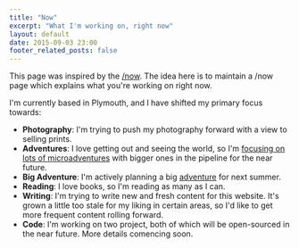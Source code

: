 ```yaml
---
title: "Now"
excerpt: "What I'm working on, right now"
layout: default
date: 2015-09-03 23:00
footer_related_posts: false
---
```


This page was inspired by the [/now](now_movement). The idea here is to maintain a /now page which explains what you're working on right now.

I'm currently based in Plymouth, and I have shifted my primary focus towards:

* **Photography**: I'm trying to push my photography forward with a view to selling prints.
* **Adventures**: I love getting out and seeing the world, so I'm [focusing on lots of microadventures](adventures_photography) with bigger ones in the pipeline for the near future.
* **Big Adventure**: I'm actively planning a big [adventure](adventures_photography) for next summer.
* **Reading**: I love books, so I'm reading as many as I can.
* **Writing**: I'm trying to write new and fresh content for this website. It's grown a little too stale for my liking in certain areas, so I'd like to get more frequent content rolling forward.
* **Code**: I'm working on two project, both of which will be open-sourced in the near future. More details comencing soon.


[now_movement]: https://sivers.org/nowff "Derek Sivers on the /now movement"
[adventures_photography]: http://danielgroves.net/adventures-photography/ "Adventures and Photography"
